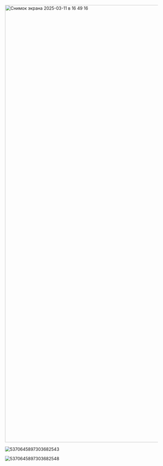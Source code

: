 
<img width="1440" alt="Снимок экрана 2025-03-11 в 16 49 16" src="https://github.com/user-attachments/assets/7e0cc788-f9ea-49a7-988f-3bf8a14c17e8" />

![5370645897303682543](https://github.com/user-attachments/assets/3adaf591-1111-41a4-821c-917e21275f14)

![5370645897303682548](https://github.com/user-attachments/assets/268f62da-791e-4e73-81ef-557f4a2edf73)
